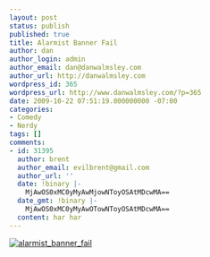 ```yaml
---
layout: post
status: publish
published: true
title: Alarmist Banner Fail
author: dan
author_login: admin
author_email: dan@danwalmsley.com
author_url: http://danwalmsley.com
wordpress_id: 365
wordpress_url: http://www.danwalmsley.com/?p=365
date: 2009-10-22 07:51:19.000000000 -07:00
categories:
- Comedy
- Nerdy
tags: []
comments:
- id: 31395
  author: brent
  author_email: evilbrent@gmail.com
  author_url: ''
  date: !binary |-
    MjAwOS0xMC0yMyAwMjowNToyOSAtMDcwMA==
  date_gmt: !binary |-
    MjAwOS0xMC0yMyAwOTowNToyOSAtMDcwMA==
  content: har har
---
```

<a href="http://www.danwalmsley.com/wp-content/uploads/2009/10/alarmist_banner_fail.jpg"><img src="http://www.danwalmsley.com/wp-content/uploads/2009/10/alarmist_banner_fail.jpg" alt="alarmist_banner_fail" title="alarmist_banner_fail" class="aligncenter size-full wp-image-366" /></a>
